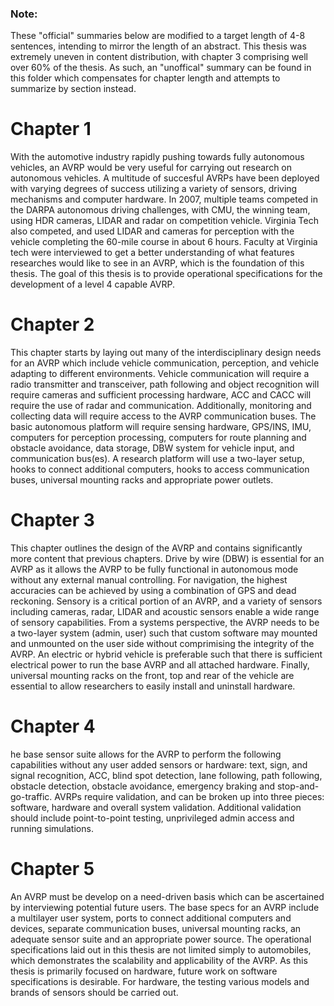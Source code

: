 ### Note:
These "official" summaries below are modified to a target length of 4-8 sentences, intending to mirror the length of an abstract. This thesis was extremely uneven in content distribution, with chapter 3 comprising well over 60% of the thesis. As such, an "unoffical" summary can be found in this folder which compensates for chapter length and attempts to summarize by section instead. 

# Chapter 1
With the automotive industry rapidly pushing towards fully autonomous vehicles, an AVRP would be very useful for carrying out research on autonomous vehicles. A multitude of succesful AVRPs have been deployed with varying degrees of success utilizing a variety of sensors, driving mechanisms and computer hardware. In 2007, multiple teams competed in the DARPA autonomous driving challenges, with CMU, the winning team, using HDR cameras, LIDAR and radar on competition vehicle. Virginia Tech also competed, and used LIDAR and cameras for perception with the vehicle completing the 60-mile course in about 6 hours. Faculty at Virginia tech were interviewed to get a better understanding of what features researches would like to see in an AVRP, which is the foundation of this thesis. The goal of this thesis is to provide operational specifications for the development of a level 4 capable AVRP. 

# Chapter 2
This chapter starts by laying out many of the interdisciplinary design needs for an AVRP which include vehicle communication, perception, and vehicle adapting to different environments. Vehicle communication will require a radio transmitter and transceiver, path following and object recognition will require cameras and sufficient processing hardware, ACC and CACC will require the use of radar and communication. Additionally, monitoring and collecting data will require access to the AVRP communication buses. The basic autonomous platform will require sensing hardware, GPS/INS, IMU, computers for perception processing, computers for route planning and obstacle avoidance, data storage, DBW system for vehicle input, and communication bus(es). A research platform will use a two-layer setup, hooks to connect additional computers, hooks to access communication buses, universal mounting racks and appropriate power outlets. 

# Chapter 3
This chapter outlines the design of the AVRP and contains significantly more content that previous chapters. Drive by wire (DBW) is essential for an AVRP as it allows the AVRP to be fully functional in autonomous mode without any external manual controlling. For navigation, the highest accuracies can be achieved by using a combination of GPS and dead reckoning. Sensory is a critical portion of an AVRP, and a variety of sensors including cameras, radar, LIDAR and acoustic sensors enable a wide range of sensory capabilities. From a systems perspective, the AVRP needs to be a two-layer system (admin, user) such that custom software may mounted and unmounted on the user side without comprimising the integrity of the AVRP. An electric or hybrid vehicle is preferable such that there is sufficient electrical power to run the base AVRP and all attached hardware. Finally, universal mounting racks on the front, top and rear of the vehicle are essential to allow researchers to easily install and uninstall hardware. 

# Chapter 4
he base sensor suite allows for the AVRP to perform the following capabilities without any user added sensors or hardware: text, sign, and signal recognition, ACC, blind spot detection, lane following, path following, obstacle detection, obstacle avoidance, emergency braking and stop-and-go-traffic. AVRPs require validation, and can be broken up into three pieces: software, hardware and overall system validation. Additional validation should include point-to-point testing, unprivileged admin access and running simulations. 

# Chapter 5
An AVRP must be develop on a need-driven basis which can be ascertained by interviewing potential future users. The base specs for an AVRP include a multilayer user system, ports to connect additional computers and devices, separate communication buses, universal mounting racks, an adequate sensor suite and an appropriate power source. The operational specifications laid out in this thesis are not limited simply to automobiles, which demonstrates the scalability and applicability of the AVRP. As this thesis is primarily focused on hardware, future work on software specifications is desirable. For hardware, the testing various models and brands of sensors should be carried out. 
